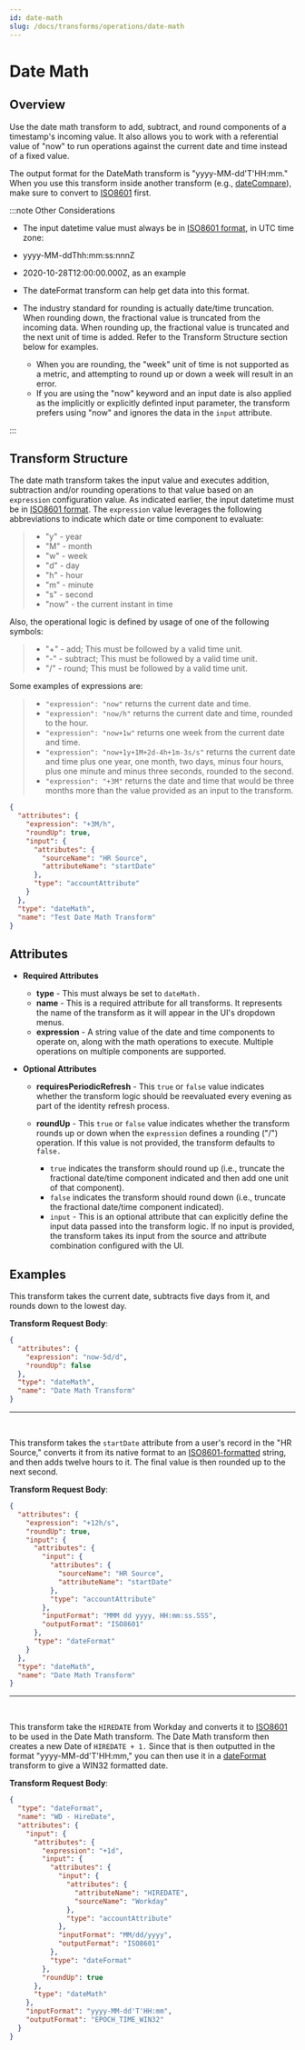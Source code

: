 ```yaml
---
id: date-math
slug: /docs/transforms/operations/date-math
---
```

# Date Math

## Overview

Use the date math transform to add, subtract, and round components of a timestamp's incoming value. It also allows you to work with a referential value of "now" to run operations against the current date and time instead of a fixed value.

The output format for the DateMath transform is "yyyy-MM-dd'T'HH:mm." When you use this transform inside another transform (e.g., [dateCompare](./date-compare.md)), make sure to convert to [ISO8601](https://en.wikipedia.org/wiki/ISO_8601) first.

:::note Other Considerations

- The input datetime value must always be in [ISO8601 format](https://en.wikipedia.org/wiki/ISO_8601), in UTC time zone:

- yyyy-MM-ddThh:mm:ss:nnnZ
- 2020-10-28T12:00:00.000Z, as an example
- The dateFormat transform can help get data into this format.

- The industry standard for rounding is actually date/time truncation. When rounding down, the fractional value is truncated from the incoming data. When rounding up, the fractional value is truncated and the next unit of time is added. Refer to the Transform Structure section below for examples.
  - When you are rounding, the "week" unit of time is not supported as a metric, and attempting to round up or down a week will result in an error.
  - If you are using the "now" keyword and an input date is also applied as the implicitly or explicitly definted input parameter, the transform prefers using "now" and ignores the data in the `input` attribute.

:::

## Transform Structure

The date math transform takes the input value and executes addition, subtraction and/or rounding operations to that value based on an `expression` configuration value. As indicated earlier, the input datetime must be in [ISO8601 format](https://en.wikipedia.org/wiki/ISO_8601). The `expression` value leverages the following abbreviations to indicate which date or time component to evaluate:

> - "y" - year
> - "M" - month
> - "w" - week
> - "d" - day
> - "h" - hour
> - "m" - minute
> - "s" - second
> - "now" - the current instant in time

Also, the operational logic is defined by usage of one of the following symbols:

> - "+" - add; This must be followed by a valid time unit.
> - "-" - subtract; This must be followed by a valid time unit.
> - "/" - round; This must be followed by a valid time unit.

Some examples of expressions are:

> - `"expression": "now"` returns the current date and time.
> - `"expression": "now/h"` returns the current date and time, rounded to the hour.
> - `"expression": "now+1w"` returns one week from the current date and time.
> - `"expression": "now+1y+1M+2d-4h+1m-3s/s"` returns the current date and time plus one year, one month, two days, minus four hours, plus one minute and minus three seconds, rounded to the second.
> - `"expression": "+3M"` returns the date and time that would be three months more than the value provided as an input to the transform.

```json
{
  "attributes": {
    "expression": "+3M/h",
    "roundUp": true,
    "input": {
      "attributes": {
        "sourceName": "HR Source",
        "attributeName": "startDate"
      },
      "type": "accountAttribute"
    }
  },
  "type": "dateMath",
  "name": "Test Date Math Transform"
}
```

## Attributes

- **Required Attributes**

  - **type** - This must always be set to `dateMath.`
  - **name** - This is a required attribute for all transforms. It represents the name of the transform as it will appear in the UI's dropdown menus.
  - **expression** - A string value of the date and time components to operate on, along with the math operations to execute. Multiple operations on multiple components are supported.

- **Optional Attributes**

  - **requiresPeriodicRefresh** - This `true` or `false` value indicates whether the transform logic should be reevaluated every evening as part of the identity refresh process.
  - **roundUp** - This `true` or `false` value indicates whether the transform rounds up or down when the `expression` defines a rounding ("/") operation. If this value is not provided, the transform defaults to `false.`

    - `true` indicates the transform should round up (i.e., truncate the fractional date/time component indicated and then add one unit of that component).
    - `false` indicates the transform should round down (i.e., truncate the fractional date/time component indicated).
    - `input` - This is an optional attribute that can explicitly define the input data passed into the transform logic. If no input is provided, the transform takes its input from the source and attribute combination configured with the UI.

## Examples

This transform takes the current date, subtracts five days from it, and rounds down to the lowest day.

**Transform Request Body**:

```json
{
  "attributes": {
    "expression": "now-5d/d",
    "roundUp": false
  },
  "type": "dateMath",
  "name": "Date Math Transform"
}
```

---

<p>&nbsp;</p>

This transform takes the `startDate` attribute from a user's record in the "HR Source," converts it from its native format to an [ISO8601-formatted](https://en.wikipedia.org/wiki/ISO_8601) string, and then adds twelve hours to it. The final value is then rounded up to the next second.

**Transform Request Body**:

```json
{
  "attributes": {
    "expression": "+12h/s",
    "roundUp": true,
    "input": {
      "attributes": {
        "input": {
          "attributes": {
            "sourceName": "HR Source",
            "attributeName": "startDate"
          },
          "type": "accountAttribute"
        },
        "inputFormat": "MMM dd yyyy, HH:mm:ss.SSS",
        "outputFormat": "ISO8601"
      },
      "type": "dateFormat"
    }
  },
  "type": "dateMath",
  "name": "Date Math Transform"
}
```

---

<p>&nbsp;</p>

This transform take the `HIREDATE` from Workday and converts it to [ISO8601](https://en.wikipedia.org/wiki/ISO_8601) to be used in the Date Math transform. The Date Math transform then creates a new Date of `HIREDATE + 1.` Since that is then outputted in the format "yyyy-MM-dd'T'HH:mm," you can then use it in a [dateFormat](/idn/docs/transforms/operations/date-format) transform to give a WIN32 formatted date.

**Transform Request Body**:

```json
{
  "type": "dateFormat",
  "name": "WD - HireDate",
  "attributes": {
    "input": {
      "attributes": {
        "expression": "+1d",
        "input": {
          "attributes": {
            "input": {
              "attributes": {
                "attributeName": "HIREDATE",
                "sourceName": "Workday"
              },
              "type": "accountAttribute"
            },
            "inputFormat": "MM/dd/yyyy",
            "outputFormat": "ISO8601"
          },
          "type": "dateFormat"
        },
        "roundUp": true
      },
      "type": "dateMath"
    },
    "inputFormat": "yyyy-MM-dd'T'HH:mm",
    "outputFormat": "EPOCH_TIME_WIN32"
  }
}
```
